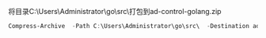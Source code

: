 将目录C:\Users\Administrator\go\src\打包到ad-control-golang.zip 

```Powershell
Compress-Archive  -Path C:\Users\Administrator\go\src\  -Destination ad-control-golang.zip
```

